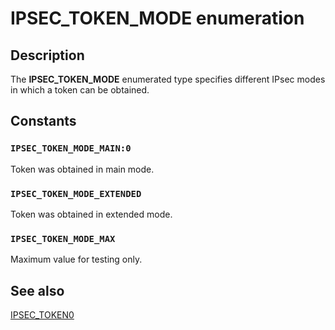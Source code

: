 # IPSEC_TOKEN_MODE enumeration

## Description

The **IPSEC_TOKEN_MODE** enumerated type specifies different IPsec modes in which a token can be obtained.

## Constants

### `IPSEC_TOKEN_MODE_MAIN:0`

Token was obtained in main mode.

### `IPSEC_TOKEN_MODE_EXTENDED`

Token was obtained in extended mode.

### `IPSEC_TOKEN_MODE_MAX`

Maximum value for testing only.

## See also

[IPSEC_TOKEN0](https://learn.microsoft.com/windows/desktop/api/ipsectypes/ns-ipsectypes-ipsec_token0)